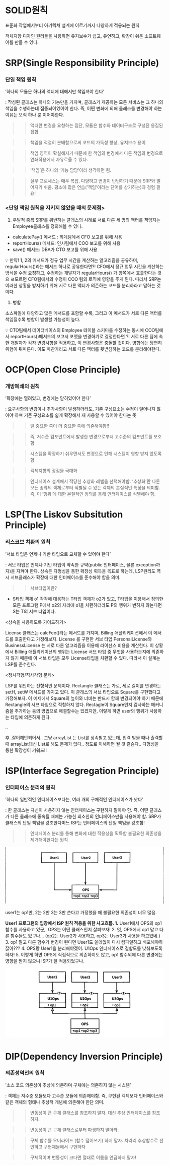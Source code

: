 # SOLID원칙

표준화 작업에서부터 아키텍쳐 설계에 이르기까지 다양하게 적용되는 원칙

객체지향 디자인 원리들을 사용하면 유지보수가 쉽고, 유연하고, 확장이 쉬운 소프트웨어를 만들 수 있다.

# **S**RP(Single Responsibility Principle)

### 단일 책임 원칙
’하나의 모듈은 하나의 액터에 대해서만 책임져야 한다’

: 작성된 클래스는 하나의 기능만을 가지며, 클래스가 제공하는 모든 서비스는 그 하나의 책임을 수행하는데 집중되어있어야 한다. 즉, 어떤 변화에 의해 클래스를 변경해야 하는 이유는 오직 하나 뿐 이어야한다. 

>> 액터란 변경을 요청하는 집단, 모듈은 함수와 데이터구조로 구성된 응집된 집합

>> 책임을 적절히 분배함으로써 코드의 가독성 향상, 유지보수 용이

>> 책임 영역이 확실해지기 때문에 한 책임의 변경에서 다른 책임의 변경으로 연쇄작용에서 자유로울 수 있다.

>> ‘책임’은 하나의 ‘기능 담당’이라 생각하면 됨.

>> 실무 프로세스는 매우 복잡, 다양하고 변경이 빈번하기 때문에 SRP와 멀어지기 쉬움. 평소에 많은 연습(’책임’이라는 단어를 상기하는)과 경험 필요!

### <단일 책임 원칙을 지키지 않았을 때의 문제점>

1. 우발적 중복
SRP를 위반하는 클래스의 사례로 서로 다른 세 명의 액터를 책임지는 Employee클래스를 정의해볼 수 있다.

- calculatePay() 메서드 : 회계팀에서 CFO 보고를 위해 사용
- reportHours() 메서드: 인사팀에서 COO 보고를 위해 사용
- save() 메서드: DBA가 CTO 보고를 위해 사용

<aside>
💡 만약! 1, 2의 메서드가 정규 업무 시간을 계산하는 알고리즘을 공유하며, regularHours()라는 메서드 하나로 공유한다면?!
CFO에서 정규 업무 시간을 계산하는 방식을 수정 요청하고, 수정하는 개발자가 regularHours() 가 양쪽에서 호출한다는 것으 ㄹ모르면 CFO팀에서의 수정이 COO 팀의 로직에 영향을 주게 된다. 
따라서 SRP는 이러한 상황을 방지하기 위해 서로 다른 액터가 의존하는 코드를 분리하라고 말하는 것이다.

</aside>

1. 병합

소스파일에 다양하고 많은 메서드를 포함할 수록, 그리고 이 메서드가 서로 다른 액터를 책임질수록 병합이 발생할 가능성이 높다.

<aside>
💡 CTO팀에서 데이터베이스의 Employee 테이블 스키마를 수정하는 동시에 COO팀에서 reportHours()메서드의 보고서 포맷을 변경하기로 결정한다면 ?!
서로 다른 팀에 속한 개발자가 각자 변경사항을 적용하고, 이 변경사항은 충돌할 것이다. 병합에는 당연히 위험이 뒤따른다.
이도 마찬가리고 서로 다른 액터를 뒷받침하는 코드를 분리해야한다.

</aside>

# OCP(Open Close Principle)

### 개방폐쇄의 원칙
’확장에는 열려있고, 변경에는 닫혀있어야 한다’

: 요구사항의 변경이나 추가사항이 발생하더라도, 기존 구성요소는 수정이 일어나지 않아야 하며 기존 구성요소를 쉽게 확장해서 재 사용할 수 있어야 한다는 뜻

>> 덜 중요한 쪽이 더 중요한 쪽에 의존해야함!!

>> 즉, 저수준 컴포넌트에서 발생한 변경으로부터 고수준의 컴포넌트를 보호함

>> 시스템을 확장하기 쉬우면서도 변경으로 인해 시스템이 영향 받지 않도록 함

>> 객체지향의 장점을 극대화

>> 인터페이스 설계에서 적당한 추상화 레벨을 선택해야함. ‘추상화’란 다른 모든 종류의 객체로부터 식별될 수 있는 객체의 본질적인 특징을 의미함. 즉, 이 ‘행위’에 대한 본질적인 정의를 통해 인터페이스를 식별해야 함.

# LSP(The Liskov Subsitution Principle)

### 리스코브 치환의 원칙
’서브 타입은 언제나 기반 타입으로 교체할 수 있어야 한다’

: 서브 타입은 언제나 기반 타입이 약속한 규약(public 인터페이스, 물론 exception까지)을 지켜야 한다. 상속은 다형성을 통한 확장성 획득을 목표로 하는데, LSP원리도 역시 서브클래스가 확장에 대한 인터페이스를 준수해야 함을 의미. 

>> 서브타입이란?
- S타입 객체 o1 각각에 대응하는 T타입 객체가 o2가 있고, T타입을 이용해서 정의한 모든 프로그램 P에서 o2의 자리에 o1을 치환하더라도 P의 행위가 변하지 않는다면 S는 T의 서브 타입이다.

<상속을 사용하도록 가이드하기>

License 클래스는 calcFee()라는 메서드를 가지며, Billing 애플리케이션에서 이 메서드를 호출한다고 가정해보자. License 를 구현한 서브 타입 PersonalLicense와 BusinessLicense 는 서로 다른 알고리즘을 이용해 라이선스 비용을 계산한다. 이 상황에서 Billing 애플리케이션의 행위는 License 서브 타입 중 무엇을 사용하는지에 의존하지 않기 때문에 이 서브 타입은 모두 License타입을 치환할 수 있다. 따라서 이 설계는 LSP를 준수한다.

<정사각형/직사각형 문제>

LSP를 위반하는 전형적인 문제이다. Rectangle 클래스는 가로, 세로 길이를 변경하는 setH, setW 메서드를 가지고 있다. 이 클래스의 서브 타입으로 Square를 구현했다고 가정해보자. 이 예제에서 Square의 높이와 너비는 반드시 함께 변경되어야 하기 때문에 Rectangle의 서브 타입으로 적합하지 않다. Rectagle이 Square인지 검사하는 매커니즘을 추가하는 등의 방법으로 해결할수는 있겠지만, 이렇게 하면 user의 행위가 사용하는 타입에 의존하게 된다.

..

후..잘이해안되어서.. 그냥 arrayList 는 List를 상속받고 있는데, 입력 받을 때나 출력할 때 arrayList대신 List로 해도 문제가 없다.. 정도로 이해하면 될 것 같슴다.. 다형성을 통한 확장성이 키워드!!

# ISP(Interface Segregation Principle)

### 인터페이스 분리의 원칙
’하나의 일반적인 인터페이스보다는, 
여러 개의 구체적인 인터페이스가 낫다’

: 한 클래스는 자신이 사용하지 않는 인터페이스는 구현하지 말아야 함. 즉, 어떤 클래스가 다른 클래스에 종속될 때에는 가능한 최소한의 인터페이스만을 사용해야 함. SRP가 클래스의 단일 책임을 강조한다며느 ISP는 인터페이스의 단일 책임을 강조함! 

>> 인터페이스 분리를 통해 변화에 대한 적응성을 획득함
>> 불필요한 의존성을 제거해야한다는 원칙

![Untitled](../src/images/solid_zziony1.png)

user1는 op1만, 2는 2만 3는 3만 쓴다고 가정했을 때 불필요한 의존성이 너무 많음.

**User1 프로그램의 입장에서 ISP 원칙 적용을 위한 사고흐름.
1.** User1에서 OPS의 op1함수를 사용하고 있군,, OPS는 어떤 클래스인지 살펴보자!
2. 엇, OPS에서 op1 말고 다른 함수들도 있구나... (op2는 User2가 사용하고, op3는 User3가 사용을 하고있네.)
3. op1 말고 다른 함수가 변경이 된다면 User1도 쓸데없이 다시 컴파일하고 배포해야하잖아???
4. OPS랑 User1을 분리해야겠어. U1Ops 인터페이스로 결합도를 낮춰보도록하자!
5. 이렇게 하면 OPS에 직접적으로 의존하지도 않고, op1 함수외에 다른 변경에는 영향을 받지 않으니 ISP가 잘 적용되었구나.

![Untitled](../src/images/solid_zziony2.png)

# DIP(Dependency Inversion Principle)

### 의존성역전의 원칙
’소스 코드 의존성이 추상에 의존하며 구체에는 의존하지 않는 시스템’

: 객체는 저수준 모듈보다 고수준 모듈에 의존해야함. 즉, 구현된 객체보다 인터페이스와 같은 객체의 형태나 추상적 개념에 의존해야 한단 의미. 

>> 변동성이 큰 구체 클래스를 참조하지 말자. 대신 추상 인터페이스를 참조하자.

>> 변동성이 큰 구체 클래스로부터 파생하지 말아라.

>> 구체 함수를 오버라이드 (함수 덮어쓰기) 하지 말자. 차라리 추상함수로 선언하고 구현체들에서 구현하자

>> 구체적이며 변동성이 크다면 절대로 이름을 언급하지 말자!